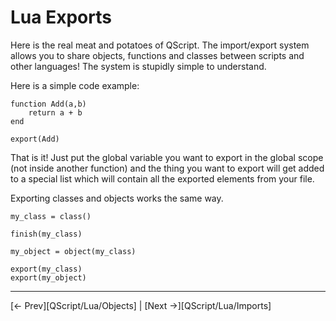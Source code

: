 # Lua Exports

Here is the real meat and potatoes of QScript. The import/export system allows you to share objects, functions and classes between scripts and other languages! The system is stupidly simple to understand.

Here is a simple code example:

    function Add(a,b)
        return a + b
    end

    export(Add)

That is it! Just put the global variable you want to export in the global scope (not inside another function) and the thing you want to export will get added to a special list which will contain all the exported elements from your file.

Exporting classes and objects works the same way.

    my_class = class()

    finish(my_class)

    my_object = object(my_class)

    export(my_class)
    export(my_object)

---

[<- Prev][QScript/Lua/Objects] |
[Next ->][QScript/Lua/Imports]